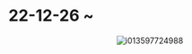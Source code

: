 # 22-12-26 ~
<div align=center> 

![i013597724988](https://user-images.githubusercontent.com/102152679/209778535-3d3108e5-a538-4db6-8296-5924e726446d.gif)

</div>